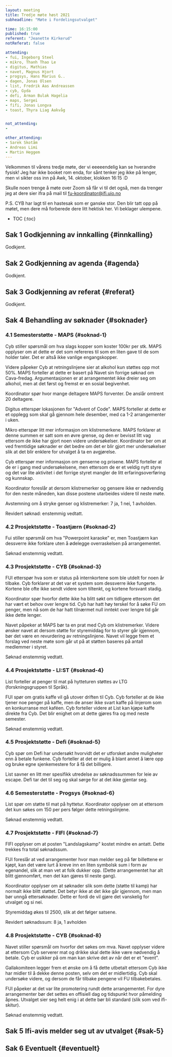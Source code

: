 ```yaml
---
layout: meeting
title: Tredje møte høst 2021
subheadline: "Møte i Fordelingsutvalget"

time: 16:15:00
published: true
referent: "Jeanette Kirkerud"
notReferat: false

attending:
- fui, Ingeborg Steel
- mikro, Thanh Thao Le
- digitus, Mathias
- navet, Magnus Hjort
- progsys, Hans Marius G..
- dagen, Jonas Olsen
- list, Fredrik Aas Andreassen
- cyb, Gyda
- defi, Arman Bulak Hagelia
- maps, Sergei
- fifi, Jonas Longva
- toast, Thyra Liag Aakvåg


not_attending:
-

other_attending:
- Sarek Skotåm
- Andreas Limi
- Martin Heggem
---
```


Velkommen til vårens tredje møte, der vi eeeeendelig kan se hverandre fysisk!
Jeg har ikke booket rom enda, for sånt tenker jeg ikke på lenger,
men vi sikter oss inn på Awk, 14. oktober, klokken 16:15 :D

Skulle noen trenge å møte over Zoom så får vi til det også,
men da trenger jeg at dere sier ifra på mail til fu-koordinator@ifi.uio.no

P.S. CYB har lagt til en hastesak som er ganske stor. Den blir tatt opp på møtet,
men dere må forberede dere litt hektisk her. Vi beklager ulempene.

* TOC
{:toc}

## Sak 1 Godkjenning av innkalling {#innkalling}
Godkjent.

## Sak 2 Godkjenning av agenda {#agenda}
Godkjent.

## Sak 3 Godkjenning av referat {#referat}
Godkjent.

## Sak 4 Behandling av søknader {#soknader}

### 4.1 Semesterstøtte - MAPS {#soknad-1}
Cyb stiller spørsmål om hva slags kopper som koster 100kr per stk. MAPS opplyser om at dette er det som refereres til som en liten gave til de som holder taler. Det er altså ikke vanlige engangskopper.

Videre påpeker Cyb at retningslinjene sier at alkohol kun støttes opp mot 50%. MAPS forteller at dette er basert på Navet sin forrige søknad om Cava-fredag. Argumentasjonen er at arrangementet ikke dreier seg om alkohol, men at det først og fremst er en sosial begivenhet.

Koordinator spør hvor mange deltagere MAPS forventer. De anslår omtrent 20 deltagere.

Digitus etterspør lokasjonen for "Advent of Code". MAPS forteller at dette er et opplegg som skal gå gjennom hele desember, med ca 1-2 arrangementer i uken.

Mikro etterspør litt mer informasjon om klistremerkene. MAPS forklarer at denne summen er satt som en øvre grense, og den er bevisst litt vag ettersom de ikke har gjort noen videre undersøkelser.
Koordinator ber om at ved fremtidige søknader er det bedre om det er blir gjort mer undersøkelser slik at det blir enklere for utvalget å ta en avgjørelse.

Cyb etterspør mer informasjon om genserne og prisene. MAPS forteller at de er i gang med undersøkelsene, men ettersom de er et veldig nytt styre og det var lite aktivitet i det forrige styret mangler de litt erfaringsoverføring og kunnskap.

Koordinator foreslår at dersom klistremerker og gensere ikke er nødvendig for den neste måneden, kan disse postene utarbeides videre til neste møte.

Avstemning om å stryke genser og klistremerker: 7 ja, 1 nei, 1 avholden.


Revidert søknad: enstemmig vedtatt.
### 4.2 Prosjektstøtte - Toastjærn {#soknad-2}
Fui stiller spørsmål om hva "Powerpoint karaoke" er, men Toastjærn kan dessverre ikke forklare uten å ødelegge overraskelsen på arrangementet.

Søknad enstemmig vedtatt.
### 4.3 Prosjektstøtte - CYB {#soknad-3}
FUI etterspør hva som er status på internkortene som ble utdelt for noen år tilbake. Cyb forklarer at det var et system som dessverre ikke fungerte. Kortene ble ofte ikke sendt videre som tiltenkt, og kortene forsvant stadig.

Koordinator spør hvorfor dette ikke ha blitt søkt om tidligere ettersom det har vært et behov over lengre tid. Cyb har hatt høy terskel for å søke FU om penger, men nå som de har hatt tilnærmet null inntekt over lengre tid går ikke dette lenger.

Navet påpeker at MAPS bør ta en prat med Cyb om klistremerker. Videre ønsker navet at dersom støtte for styremiddag for to styrer går igjennom, bør det være en revurdering av retningslinjene. Navet vil legge frem et forslag ved neste møte som går ut på at støtten baseres på antall medlemmer i styret.

Søknad enstemmig vedtatt.
### 4.4 Prosjektstøtte - LI:ST {#soknad-4}
List forteller at penger til mat på hytteturen støttes av LTG (forskningsgruppen til Språk).

FUI spør om gratis kaffe vil gå utover driften til Cyb. Cyb forteller at de ikke tjener noe penger på kaffe, men de anser ikke svart kaffe på linjerom som en konkurranse mot kaféen. Cyb forteller videre at List kan kjøpe kaffe direkte fra Cyb. Det blir enighet om at dette gjøres fra og med neste semester.

Søknad enstemmig vedtatt.
### 4.5 Prosjektstøtte - Defi {#soknad-5}
Cyb spør om Defi har undersøkt hvorvidt det er utforsket andre muligheter enn å betale funkene. Cyb forteller at det er mulig å blant annet å lære opp og bruke egne sjenkemestere for å få det billigere.

List savner en litt mer spesifikk utredelse av søknadssummen for leie av escape. Defi tar det til seg og skal sørge for at det ikke gjentar seg.

### 4.6 Semesterstøtte - Progsys {#soknad-6}
List spør om støtte til mat på hyttetur. Koordinator opplyser om at ettersom det kun søkes om 150 per pers følger dette retningslinjene.

Søknad enstemmig vedtatt.
### 4.7 Prosjektstøtte - FIFI {#soknad-7}
FIFI opplyser om at posten "Landslagskamp" kostet mindre en antatt. Dette trekkes fra total søknadssum.

FUI foreslår at ved arrangementer hvor man melder seg på før billettene er kjøpt, kan det være lurt å kreve inn en liten symbolsk sum i form av egenandel, slik at man vet at folk dukker opp. (Dette arrangementet har alt blitt gjennomført, men det kan gjøres til neste gang).

Koordinator opplyser om at søknader slik som dette (støtte til kamp) har normalt ikke blitt støttet. Det betyr ikke at det ikke går igjennom, men man bør unngå ettersøknader. Dette er fordi de vil gjøre det vanskelig for utvalget og si nei. 

Styremiddag økes til 2500, slik at det følger satsene.

Revidert søknadssum: 8 ja, 1 avholden

### 4.8 Prosjektstøtte - CYB {#soknad-8}
Navet stiller spørsmål om hvorfor det søkes om mva. Navet opplyser videre at ettersom Cyb serverer mat og drikke skal dette ikke være nødvendig å betale. Cyb er usikker på om man kan skrive det av når det er et "event".

Gallakomiteen legger frem et ønske om å få dette utbetalt ettersom Cyb ikke har midler til å dekke denne posten, selv om det er midlertidig. Cyb skal undersøke videre, og dersom de får tilbake pengene vil FU tilbakebetales.

FUI påpeker at det var lite promotering rundt dette arrangementet. For dyre arrangementer bør det settes en offisiell dag og tidspunkt hvor påmelding åpnes. Utvalget sier seg helt enig i at dette bør bli standard (slik som ved ifi-skitur).  

Søknad enstemmig vedtatt.
## Sak 5 Ifi-avis melder seg ut av utvalget {#sak-5}


## Sak 6 Eventuelt {#eventuelt}
